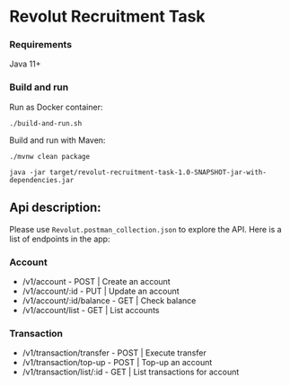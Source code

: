 # Revolut Recruitment Task

### Requirements

Java 11+

### Build and run

Run as Docker container:

```
./build-and-run.sh
```

Build and run with Maven:

```
./mvnw clean package

java -jar target/revolut-recruitment-task-1.0-SNAPSHOT-jar-with-dependencies.jar

```

## Api description:

Please use `Revolut.postman_collection.json` to explore the API. Here is a list of endpoints in the app:

### Account

- /v1/account - POST | Create an account
- /v1/account/:id - PUT | Update an account
- /v1/account/:id/balance - GET | Check balance
- /v1/account/list - GET | List accounts

### Transaction

- /v1/transaction/transfer - POST | Execute transfer
- /v1/transaction/top-up - POST | Top-up an account
- /v1/transaction/list/:id - GET | List transactions for account

